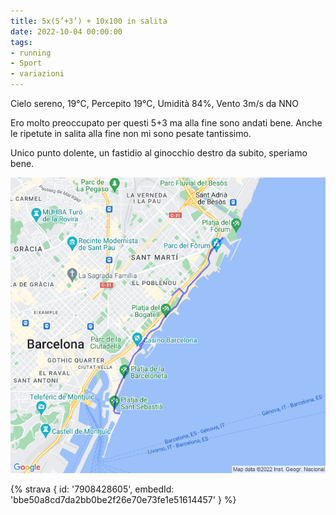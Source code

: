 ```yaml
---
title: 5x(5’+3’) + 10x100 in salita
date: 2022-10-04 00:00:00
tags:
- running
- Sport
- variazioni
---
```


Cielo sereno, 19°C, Percepito 19°C, Umidità 84%, Vento 3m/s da NNO

Ero molto preoccupato per questi 5+3 ma alla fine sono andati bene. Anche le ripetute in salita alla fine non mi sono pesate tantissimo.

Unico punto dolente, un fastidio al ginocchio destro da subito, speriamo bene.

![](images/20221004-activity-map.png)

{% strava { id: '7908428605', embedId: 'bbe50a8cd7da2bb0be2f26e70e73fe1e51614457' } %}
